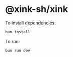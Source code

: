 # @xink-sh/xink

To install dependencies:

```bash
bun install
```

To run:

```bash
bun run dev
```
